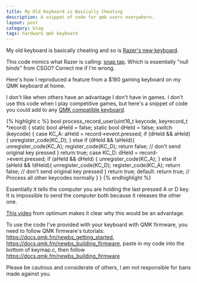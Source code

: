 ```yaml
---
title: My Old Keyboard is Basically Cheating
description: A snippet of code for qmk users everywhere.
layout: post
category: blog
tags: hardware qmk keyboard
---
```


My old keyboard is basically cheating and so is [Razer's new keyboard](https://www.youtube.com/watch?v=Feny5bs2JCg).

This code mimics what Razer is calling:
[snap tap](https://www.razer.com/gb-en/technology/snap-tap-mode).
Which is essentially "null binds" from CSGO? Correct me if I'm wrong.

Here's how I reproduced a feature from a $180 gaming keyboard on my QMK
keyboard at home.

I don't like when others have an advantage I don't have in games. I don't use
this code when I play competitive games, but here's a
snippet of code you could add to any [QMK compatible
keyboard](https://browse.qmk.fm/#/).

{% highlight c %}
bool process_record_user(uint16_t keycode, keyrecord_t *record) {
  static bool aHeld = false;
  static bool dHeld = false;
  switch (keycode) {
    case KC_A:
      aHeld = record->event.pressed;
      if (dHeld && aHeld) {
          unregister_code(KC_D);
      } else if (dHeld && !aHeld){
          unregister_code(KC_A);
          register_code(KC_D);
          return false; // don't send original key pressed
      }
      return true;
    case KC_D:
      dHeld = record->event.pressed;
      if (aHeld && dHeld) {
          unregister_code(KC_A);
      } else if (aHeld && !dHeld){
          unregister_code(KC_D);
          register_code(KC_A);
          return false; // don't send original key pressed
      }
      return true;
    default:
      return true; // Process all other keycodes normally
  }
}
{% endhighlight %}

Essentially it tells the computer you are holding the last pressed A or D key.
It is impossible to send the computer both because it releases the other one.

[This video](https://www.youtube.com/watch?v=Feny5bs2JCg) from optimum makes it
clear why this would be an advantage.

To use the code I've provided with your keyboard with QMK firmware, you need to
follow QMK firmware's tutorials: <https://docs.qmk.fm/newbs_getting_started>,
<https://docs.qmk.fm/newbs_building_firmware>, paste in my code into the bottom
of keymap.c, then follow <https://docs.qmk.fm/newbs_building_firmware>

Please be cautious and considerate of others, I am not responsible for bans
made against you.
